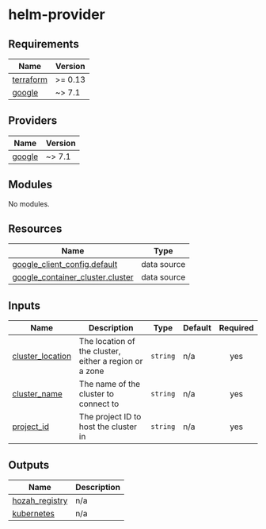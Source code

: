 # helm-provider

<!-- BEGIN_TF_DOCS -->
## Requirements

| Name | Version |
|------|---------|
| <a name="requirement_terraform"></a> [terraform](#requirement\_terraform) | >= 0.13 |
| <a name="requirement_google"></a> [google](#requirement\_google) | ~> 7.1 |

## Providers

| Name | Version |
|------|---------|
| <a name="provider_google"></a> [google](#provider\_google) | ~> 7.1 |

## Modules

No modules.

## Resources

| Name | Type |
|------|------|
| [google_client_config.default](https://registry.terraform.io/providers/hashicorp/google/latest/docs/data-sources/client_config) | data source |
| [google_container_cluster.cluster](https://registry.terraform.io/providers/hashicorp/google/latest/docs/data-sources/container_cluster) | data source |

## Inputs

| Name | Description | Type | Default | Required |
|------|-------------|------|---------|:--------:|
| <a name="input_cluster_location"></a> [cluster\_location](#input\_cluster\_location) | The location of the cluster, either a region or a zone | `string` | n/a | yes |
| <a name="input_cluster_name"></a> [cluster\_name](#input\_cluster\_name) | The name of the cluster to connect to | `string` | n/a | yes |
| <a name="input_project_id"></a> [project\_id](#input\_project\_id) | The project ID to host the cluster in | `string` | n/a | yes |

## Outputs

| Name | Description |
|------|-------------|
| <a name="output_hozah_registry"></a> [hozah\_registry](#output\_hozah\_registry) | n/a |
| <a name="output_kubernetes"></a> [kubernetes](#output\_kubernetes) | n/a |
<!-- END_TF_DOCS -->
